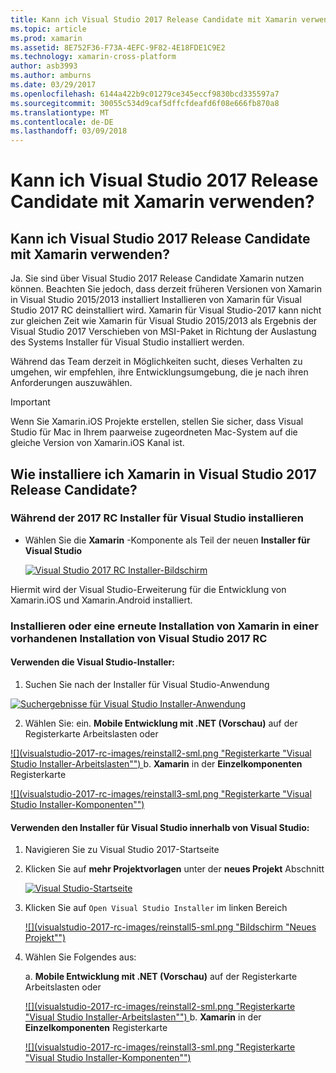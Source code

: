 ```yaml
---
title: Kann ich Visual Studio 2017 Release Candidate mit Xamarin verwenden?
ms.topic: article
ms.prod: xamarin
ms.assetid: 8E752F36-F73A-4EFC-9F82-4E18FDE1C9E2
ms.technology: xamarin-cross-platform
author: asb3993
ms.author: amburns
ms.date: 03/29/2017
ms.openlocfilehash: 6144a422b9c01279ce345eccf9830bcd335597a7
ms.sourcegitcommit: 30055c534d9caf5dffcfdeafd6f08e666fb870a8
ms.translationtype: MT
ms.contentlocale: de-DE
ms.lasthandoff: 03/09/2018
---
```

# <a name="can-i-use-visual-studio-2017-release-candidate-with-xamarin"></a>Kann ich Visual Studio 2017 Release Candidate mit Xamarin verwenden?

## <a name="can-i-use-visual-studio-2017-release-candidate-with-xamarin"></a>Kann ich Visual Studio 2017 Release Candidate mit Xamarin verwenden?

Ja. Sie sind über Visual Studio 2017 Release Candidate Xamarin nutzen können. Beachten Sie jedoch, dass derzeit früheren Versionen von Xamarin in Visual Studio 2015/2013 installiert Installieren von Xamarin für Visual Studio 2017 RC deinstalliert wird. Xamarin für Visual Studio-2017 kann nicht zur gleichen Zeit wie Xamarin für Visual Studio 2015/2013 als Ergebnis der Visual Studio 2017 Verschieben von MSI-Paket in Richtung der Auslastung des Systems Installer für Visual Studio installiert werden.

Während das Team derzeit in Möglichkeiten sucht, dieses Verhalten zu umgehen, wir empfehlen, ihre Entwicklungsumgebung, die je nach ihren Anforderungen auszuwählen. 

> [!IMPORTANT]
> Wenn Sie Xamarin.iOS Projekte erstellen, stellen Sie sicher, dass Visual Studio für Mac in Ihrem paarweise zugeordneten Mac-System auf die gleiche Version von Xamarin.iOS Kanal ist.

## <a name="how-do-i-install-xamarin-to-visual-studio-2017-release-candidate"></a>Wie installiere ich Xamarin in Visual Studio 2017 Release Candidate?

### <a name="installing-during-the-visual-studio-2017-rc-installer"></a>Während der 2017 RC Installer für Visual Studio installieren

* Wählen Sie die **Xamarin** -Komponente als Teil der neuen **Installer für Visual Studio**

  [![](visualstudio-2017-rc-images/install1-sml.png "Visual Studio 2017 RC Installer-Bildschirm")](visualstudio-2017-rc-images/install1-orig.png#lightbox)

Hiermit wird der Visual Studio-Erweiterung für die Entwicklung von Xamarin.iOS und Xamarin.Android installiert.

### <a name="installing-or-reinstalling-xamarin-in-an-existing-installation-of-visual-studio-2017-rc"></a>Installieren oder eine erneute Installation von Xamarin in einer vorhandenen Installation von Visual Studio 2017 RC

#### <a name="using-the-visual-studio-installer"></a>Verwenden die Visual Studio-Installer:

1. Suchen Sie nach der Installer für Visual Studio-Anwendung

  [![](visualstudio-2017-rc-images/reinstall1-sml.png "Suchergebnisse für Visual Studio Installer-Anwendung")](visualstudio-2017-rc-images/reinstall1-orig.png#lightbox)

2. Wählen Sie: ein. **Mobile Entwicklung mit .NET (Vorschau)** auf der Registerkarte Arbeitslasten oder

  [![](visualstudio-2017-rc-images/reinstall2-sml.png "Registerkarte "Visual Studio Installer-Arbeitslasten"") ](visualstudio-2017-rc-images/reinstall2-orig.png#lightbox) b. **Xamarin** in der **Einzelkomponenten** Registerkarte

  [![](visualstudio-2017-rc-images/reinstall3-sml.png "Registerkarte "Visual Studio Installer-Komponenten"")](visualstudio-2017-rc-images/reinstall3-orig.png#lightbox)

#### <a name="using-the-visual-studio-installer-within-visual-studio"></a>Verwenden den Installer für Visual Studio innerhalb von Visual Studio:
1. Navigieren Sie zu Visual Studio 2017-Startseite
2. Klicken Sie auf **mehr Projektvorlagen** unter der **neues Projekt** Abschnitt

    [![](visualstudio-2017-rc-images/reinstall4-sml.png "Visual Studio-Startseite")](visualstudio-2017-rc-images/reinstall4-orig.png#lightbox)
3. Klicken Sie auf `Open Visual Studio Installer` im linken Bereich

    [![](visualstudio-2017-rc-images/reinstall5-sml.png "Bildschirm "Neues Projekt"")](visualstudio-2017-rc-images/reinstall5-orig.png#lightbox)
4. Wählen Sie Folgendes aus:
    
    a. **Mobile Entwicklung mit .NET (Vorschau)** auf der Registerkarte Arbeitslasten oder

    [![](visualstudio-2017-rc-images/reinstall2-sml.png "Registerkarte "Visual Studio Installer-Arbeitslasten"") ](visualstudio-2017-rc-images/reinstall2-orig.png#lightbox) b. **Xamarin** in der **Einzelkomponenten** Registerkarte

    [![](visualstudio-2017-rc-images/reinstall3-sml.png "Registerkarte "Visual Studio Installer-Komponenten"")](visualstudio-2017-rc-images/reinstall3-orig.png#lightbox)
